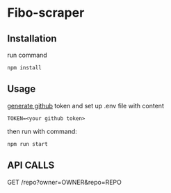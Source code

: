 # Fibo-scraper

## Installation

run command

```
npm install
```

## Usage

[generate github](https://docs.github.com/en/authentication/keeping-your-account-and-data-secure/creating-a-personal-access-token#creating-a-token) token and set up .env file with content

```
TOKEN=<your github token>
```

then run with command:

```
npm run start
```

## API CALLS

GET /repo?owner=OWNER&repo=REPO
